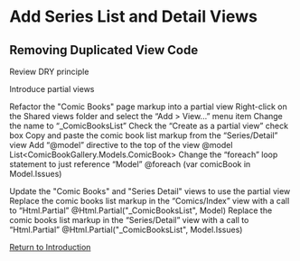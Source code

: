 
# Add Series List and Detail Views

## Removing Duplicated View Code

Review DRY principle

Introduce partial views

Refactor the "Comic Books" page markup into a partial view
Right-click on the Shared views folder and select the “Add > View...” menu item
Change the name to “_ComicBooksList”
Check the “Create as a partial view” check box
Copy and paste the comic book list markup from the “Series/Detail” view
Add “@model” directive to the top of the view
@model List<ComicBookGallery.Models.ComicBook>
Change the “foreach” loop statement to just reference “Model”
@foreach (var comicBook in Model.Issues)

Update the "Comic Books" and "Series Detail" views to use the partial view
Replace the comic books list markup in the “Comics/Index” view with a call to “Html.Partial”
@Html.Partial("_ComicBooksList", Model)
Replace the comic books list markup in the “Series/Detail” view with a call to “Html.Partial”
@Html.Partial("_ComicBooksList", Model.Issues)

[Return to Introduction](01-introduction.md)
